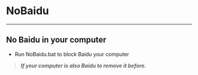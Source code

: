 # NoBaidu
------
No Baidu in your computer</n>
------
* Run NoBaidu.bat to block Baidu your computer</n> 

>***If your computer is also Baidu to remove it before.***

